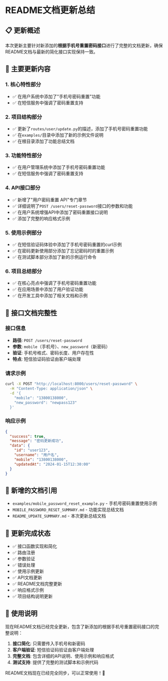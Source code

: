 # README文档更新总结

## 📋 更新概述

本次更新主要针对新添加的**根据手机号重置密码接口**进行了完整的文档更新，确保README文档与最新的简化接口实现保持一致。

## 🎯 主要更新内容

### 1. 核心特性部分
- ✅ 在用户系统中添加了"手机号密码重置"功能
- ✅ 在短信服务中强调了密码重置支持

### 2. 项目结构部分
- ✅ 更新了`routes/user/update.py`的描述，添加了手机号密码重置功能
- ✅ 在`examples/`目录中添加了新的示例文件说明
- ✅ 在根目录添加了功能总结文档

### 3. 功能特性部分
- ✅ 在用户管理系统中添加了手机号密码重置功能
- ✅ 在短信服务中强调了密码重置支持

### 4. API接口部分
- ✅ 新增了"用户密码重置 API"专门章节
- ✅ 详细说明了`POST /users/reset-password`接口的参数和功能
- ✅ 在用户系统增强API中添加了密码重置接口说明
- ✅ 添加了完整的响应格式示例

### 5. 使用示例部分
- ✅ 在短信验证码体验中添加了手机号密码重置的curl示例
- ✅ 在密码更新使用部分添加了忘记密码时的重置示例
- ✅ 在测试脚本部分添加了新的示例运行命令

### 6. 项目总结部分
- ✅ 在核心亮点中强调了手机号密码重置功能
- ✅ 在应用场景中添加了用户验证功能
- ✅ 在开发工具中添加了相关文档和示例

## 📡 接口文档完整性

### 接口信息
- **路径**: `POST /users/reset-password`
- **参数**: `mobile`（手机号）、`new_password`（新密码）
- **验证**: 手机号格式、密码长度、用户存在性
- **特点**: 短信验证码验证由客户端处理

### 请求示例
```bash
curl -X POST "http://localhost:8000/users/reset-password" \
  -H "Content-Type: application/json" \
  -d '{
    "mobile": "13800138000",
    "new_password": "newpass123"
  }'
```

### 响应示例
```json
{
  "success": true,
  "message": "密码更新成功",
  "data": {
    "id": "user123",
    "username": "用户名",
    "mobile": "13800138000",
    "updatedAt": "2024-01-15T12:30:00"
  }
}
```

## 🔧 新增的文档引用

- `examples/mobile_password_reset_example.py` - 手机号密码重置使用示例
- `MOBILE_PASSWORD_RESET_SUMMARY.md` - 功能实现总结文档
- `README_UPDATE_SUMMARY.md` - 本次更新总结文档

## 🎉 更新完成状态

- ✅ 接口函数实现和简化
- ✅ 路由注册
- ✅ 参数验证
- ✅ 错误处理
- ✅ 使用示例更新
- ✅ API文档更新
- ✅ README文档完整更新
- ✅ 响应格式示例
- ✅ 项目结构说明更新

## 🚀 使用说明

现在README文档已经完全更新，包含了新添加的根据手机号重置密码接口的完整说明：

1. **接口简化**: 只需要传入手机号和新密码
2. **客户端验证**: 短信验证码验证由客户端处理
3. **完整文档**: 包含详细的API说明、使用示例和响应格式
4. **测试支持**: 提供了完整的测试脚本和示例代码

README文档现在已经完全同步，可以正常使用！🎉
